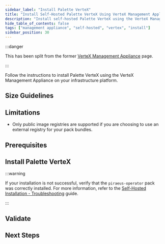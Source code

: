 ```yaml
---
sidebar_label: "Install Palette VerteX"
title: "Install Self-Hosted Palette VerteX Using VerteX Management Appliance"
description: "Install self-hosted Palette VerteX using the VerteX Management Appliance."
hide_table_of_contents: false
tags: ["management appliance", "self-hosted", "vertex", "install"]
sidebar_position: 30
---
```


:::danger

This has been split from the former
[VerteX Management Appliance](https://docs.spectrocloud.com/vertex/install-palette-vertex/vertex-management-appliance/)
page.

:::

Follow the instructions to install Palette VerteX using the VerteX Management Appliance on your infrastructure platform.

## Size Guidelines

<PartialsComponent
  category="self-hosted"
  name="size-guidelines-management-appliance"
  edition="VerteX"
  app="VerteX Management Appliance"
/>

## Limitations

- Only public image registries are supported if you are choosing to use an external registry for your pack bundles.

## Prerequisites

<PartialsComponent
  category="self-hosted"
  name="installation-steps-prereqs"
  edition="VerteX"
  version="Palette VerteX"
  install="management-appliance"
  iso="Palette VerteX"
  app="VerteX Management Appliance"
/>

## Install Palette VerteX

<PartialsComponent
  category="self-hosted"
  name="installation-steps-enablement"
  edition="VerteX"
  version="Palette VerteX"
  iso="Palette VerteX"
  app="VerteX Management Appliance"
/>

:::warning

If your installation is not successful, verify that the `piraeus-operator` pack was correctly installed. For more
information, refer to the
[Self-Hosted Installation - Troubleshooting](../../../troubleshooting/enterprise-install.md#scenario---palettevertex-management-appliance-installation-stalled-due-to-piraeus-operator-pack-in-error-state)
guide.

:::

## Validate

<PartialsComponent
  category="self-hosted"
  name="installation-steps-validate"
  edition="VerteX"
  version="Palette VerteX"
  iso="Palette VerteX"
  app="VerteX Management Appliance"
/>

## Next Steps
